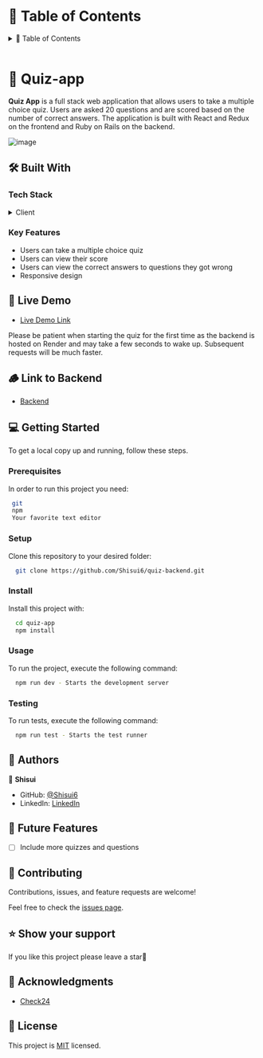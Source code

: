 <!-- TABLE OF CONTENTS -->

# 📗 Table of Contents

<details>
  <summary>📗 Table of Contents</summary>
  <ul>
    <li><a href="#-Quiz-app-">📖 Quiz-App</a></li>
    <li><a href="#-built-with-">🛠 Built With</a></li>
    <li><a href="#-getting-started-">💻 Getting Started</a></li>
    <li><a href="#-authors-">👥 Authors </a></li>
    <li><a href="#-future-features-">🔭 Future Features</a></li>
    <li><a href="#-contributing-">🤝 Contributing</a></li>
    <li><a href="#️-show-your-support-">⭐️ Show your support </a></li>
    <li><a href="#-acknowledgments-">🙏 Acknowledgments </a></li>
    <li><a href="#-license-">📝 License</a></li>
  </ul>
</details>

<br>

<!-- PROJECT DESCRIPTION -->

# 📖 Quiz-app <a name="about-project"></a>

**Quiz App** is a full stack web application that allows users to take a multiple choice quiz. Users are asked 20 questions and are scored based on the number of correct answers. The application is built with React and Redux on the frontend and Ruby on Rails on the backend.

![image](https://github.com/Shisui6/vesper-backend/assets/37116322/5c3ecdef-3671-46ce-9cf8-492f380df0ee)

## 🛠 Built With <a name="built-with"></a>

### Tech Stack <a name="tech-stack"></a>

<details>
  <summary>Client</summary>
  <ul>
    <li><a href="https://react.dev/">React</a></li>
    <li><a href="https://redux.js.org/">Redux</a></li>
    <li><a href="https://tailwindcss.com/">Tailwind</a></li>
  </ul>
</details>

<!-- Features -->

### Key Features <a name="key-features"></a>

- Users can take a multiple choice quiz
- Users can view their score
- Users can view the correct answers to questions they got wrong
- Responsive design

<!-- LIVE DEMO -->

## 🚀 Live Demo <a name="live-demo"></a>

- [Live Demo Link](https://quiz-app-shisui6.vercel.app/)

Please be patient when starting the quiz for the first time as the backend is hosted on Render and may take a few seconds to wake up. Subsequent requests will be much faster.

## 🪵 Link to Backend <a name="key-features"></a>

- [Backend](https://github.com/Shisui6/quiz-backend)

<!-- GETTING STARTED -->

## 💻 Getting Started <a name="getting-started"></a>

To get a local copy up and running, follow these steps.

### Prerequisites

In order to run this project you need:

```sh
 git
 npm
 Your favorite text editor
```

### Setup

Clone this repository to your desired folder:

```sh
  git clone https://github.com/Shisui6/quiz-backend.git
```

### Install

Install this project with:

```sh
  cd quiz-app
  npm install
```

### Usage

To run the project, execute the following command:

```sh
  npm run dev - Starts the development server
```

### Testing

To run tests, execute the following command:

```sh
  npm run test - Starts the test runner
```

<!-- AUTHORS -->

## 👥 Authors <a name="authors"></a>

👤 **Shisui**

- GitHub: [@Shisui6](https://github.com/Shisui6)
- LinkedIn: [LinkedIn](https://www.linkedin.com/in/okemdi-udeh)

<!-- FUTURE FEATURES -->

## 🔭 Future Features <a name="future-features"></a>

- [ ] Include more quizzes and questions

<!-- CONTRIBUTING -->

## 🤝 Contributing <a name="contributing"></a>

Contributions, issues, and feature requests are welcome!

Feel free to check the [issues page](../../issues/).

<!-- SUPPORT -->

## ⭐️ Show your support <a name="support"></a>

If you like this project please leave a star🤩

<!-- ACKNOWLEDGEMENTS -->

## 🙏 Acknowledgments <a name="acknowledgements"></a>

- [Check24](https://www.check24.de/)

<!-- LICENSE -->

## 📝 License <a name="license"></a>

This project is [MIT](./LICENSE) licensed.
